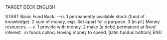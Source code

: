 TARGET DECK
ENGLISH

START
Basic
Fund
Back: —n. 1 permanently available stock (fund of knowledge). 2 sum of money, esp. Set apart for a purpose. 3 (in pl.) Money resources. —v. 1 provide with money. 2 make (a debt) permanent at fixed interest.  in funds colloq. Having money to spend. [latin fundus bottom]
END
